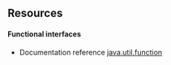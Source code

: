 ## Resources

#### Functional interfaces
* Documentation reference
  [java.util.function](https://docs.oracle.com/en/java/javase/15/docs/api/java.base/java/util/function/package-summary.html)
